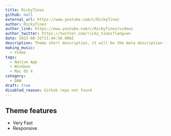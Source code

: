 ```yaml
---
title: RickyTinez
github: null
external_url: https://www.youtube.com/c/RickyTinez
author: RickyTinez
author_link: https://www.youtube.com/c/RickyTinez/videos
author_twitter: https://twitter.com/ricky_tinez?lang=en
date: 2022-08-31T11:44:50.000Z
description: Theme short description, it will be the meta description for the theme also.
making_music:
  - Video
tags:
  - Native App
  - Windows
  - Mac OS X
category:
  - DAW
draft: true
disabled_reason: Github repo not found
---
```


## Theme features

- Very Fast
- Responsive

